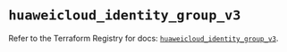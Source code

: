 # `huaweicloud_identity_group_v3`

Refer to the Terraform Registry for docs: [`huaweicloud_identity_group_v3`](https://registry.terraform.io/providers/huaweicloud/huaweicloud/1.71.1/docs/resources/identity_group_v3).
